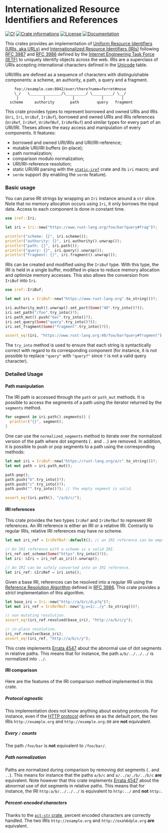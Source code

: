 # Internationalized Resource Identifiers and References

[![CI](https://github.com/timothee-haudebourg/iref/workflows/CI/badge.svg)](https://github.com/timothee-haudebourg/iref/actions)
[![Crate informations](https://img.shields.io/crates/v/iref.svg?style=flat-square)](https://crates.io/crates/iref)
[![License](https://img.shields.io/crates/l/iref.svg?style=flat-square)](https://github.com/timothee-haudebourg/iref#license)
[![Documentation](https://img.shields.io/badge/docs-latest-blue.svg?style=flat-square)](https://docs.rs/iref)

<!-- cargo-rdme start -->

This crates provides an implementation of
[Uniform Resource Identifiers (URIs, aka URLs)][uri] and [Internationalized
Resource Identifiers (IRIs)][iri] following [RFC 3987][uri-rfc] and [RFC
3986][iri-rfc] defined by the [Internet Engineering Task Force
(IETF)][ietf] to uniquely identify objects across the web. IRIs are a
superclass of URIs accepting international characters defined in the
[Unicode][unicode] table.

[uri]: <https://en.wikipedia.org/wiki/Uniform_Resource_Identifier>
[uri-rfc]: <https://tools.ietf.org/html/rfc3986>
[iri]: <https://en.wikipedia.org/wiki/Internationalized_resource_identifier>
[iri-rfc]: <https://tools.ietf.org/html/rfc3987>
[ietf]: <ietf.org>
[unicode]: <https://en.wikipedia.org/wiki/Unicode>

URI/IRIs are defined as a sequence of characters with distinguishable
components: a scheme, an authority, a path, a query and a fragment.

```text
    foo://example.com:8042/over/there?name=ferret#nose
    \_/   \______________/\_________/ \_________/ \__/
     |           |            |            |        |
  scheme     authority       path        query   fragment
```

This crate provides types to represent borrowed and owned URIs and IRIs
(`Uri`, `Iri`, `UriBuf`, `IriBuf`), borrowed and owned URIs and IRIs
references (`UriRef`, `IriRef`, `UriRefBuf`, `IriRefBuf`) and similar
types for every part of an URI/IRI. Theses allows the easy access and
manipulation of every components.
It features:
  - borrowed and owned URI/IRIs and URI/IRI-reference;
  - mutable URI/IRI buffers (in-place);
  - path normalization;
  - comparison modulo normalization;
  - URI/IRI-reference resolution;
  - static URI/IRI parsing with the [`static-iref`] crate and its `iri`
    macro; and
  - `serde` support (by enabling the `serde` feature).

[`static-iref`]: https://crates.io/crates/static-iref

### Basic usage

You can parse IRI strings by wrapping an `Iri` instance around a `str` slice.
Note that no memory allocation occurs using `Iri`, it only borrows the input data.
Access to each component is done in constant time.

```rust
use iref::Iri;

let iri = Iri::new("https://www.rust-lang.org/foo/bar?query#frag")?;

println!("scheme: {}", iri.scheme());
println!("authority: {}", iri.authority().unwrap());
println!("path: {}", iri.path());
println!("query: {}", iri.query().unwrap());
println!("fragment: {}", iri.fragment().unwrap());
```

IRIs can be created and modified using the `IriBuf` type.
With this type, the IRI is held in a single buffer,
modified in-place to reduce memory allocation and optimize memory accesses.
This also allows the conversion from `IriBuf` into `Iri`.

```rust
use iref::IriBuf;

let mut iri = IriBuf::new("https://www.rust-lang.org".to_string())?;

iri.authority_mut().unwrap().set_port(Some("40".try_into()?));
iri.set_path("/foo".try_into()?);
iri.path_mut().push("bar".try_into()?);
iri.set_query(Some("query".try_into()?));
iri.set_fragment(Some("fragment".try_into()?));

assert_eq!(iri, "https://www.rust-lang.org:40/foo/bar?query#fragment");
```

The `try_into` method is used to ensure that each string is syntactically correct with regard to its corresponding component (for instance, it is not possible to replace `"query"` with `"query?"` since `?` is not a valid query character).

### Detailed Usage

#### Path manipulation

The IRI path is accessed through the `path` or `path_mut` methods.
It is possible to access the segments of a path using the iterator returned by the `segments` method.

```rust
for segment in iri.path().segments() {
  println!("{}", segment);
}
```

One can use the `normalized_segments` method to iterate over the normalized
version of the path where dot segments (`.` and `..`) are removed.
In addition, it is possible to push or pop segments to a path using the
corresponding methods:
```rust
let mut iri = IriBuf::new("https://rust-lang.org/a/c".to_string())?;
let mut path = iri.path_mut();

path.pop();
path.push("b".try_into()?);
path.push("c".try_into()?);
path.push("".try_into()?); // the empty segment is valid.

assert_eq!(iri.path(), "/a/b/c/");
```

#### IRI references

This crate provides the two types `IriRef` and `IriRefBuf` to represent
IRI references. An IRI reference is either an IRI or a relative IRI.
Contrarily to regular IRIs, relative IRI references may have no scheme.

```rust
let mut iri_ref = IriRefBuf::default(); // an IRI reference can be empty.

// An IRI reference with a scheme is a valid IRI.
iri_ref.set_scheme(Some("https".try_into()?));
let iri: &Iri = iri_ref.as_iri().unwrap();

// An IRI can be safely converted into an IRI reference.
let iri_ref: &IriRef = iri.into();
```

Given a base IRI, references can be resolved into a regular IRI using the
[Reference Resolution Algorithm](https://tools.ietf.org/html/rfc3986#section-5)
defined in [RFC 3986](https://tools.ietf.org/html/rfc3986).
This crate provides a *strict* implementation of this algorithm.

```rust
let base_iri = Iri::new("http://a/b/c/d;p?q")?;
let mut iri_ref = IriRefBuf::new("g;x=1/../y".to_string())?;

// non mutating resolution.
assert_eq!(iri_ref.resolved(base_iri), "http://a/b/c/y");

// in-place resolution.
iri_ref.resolve(base_iri);
assert_eq!(iri_ref, "http://a/b/c/y");
```

This crate implements
[Errata 4547](https://www.rfc-editor.org/errata/eid4547) about the
abnormal use of dot segments in relative paths.
This means that for instance, the path `a/b/../../../` is normalized into
`../`.

#### IRI comparison

Here are the features of the IRI comparison method implemented in this crate.

##### Protocol agnostic

This implementation does not know anything about existing protocols.
For instance, even if the
[HTTP protocol](https://en.wikipedia.org/wiki/Hypertext_Transfer_Protocol)
defines `80` as the default port,
the two IRIs `http://example.org` and `http://example.org:80` are **not** equivalent.

##### Every `/` counts

The path `/foo/bar` is **not** equivalent to `/foo/bar/`.

##### Path normalization

Paths are normalized during comparison by removing dot segments (`.` and `..`).
This means for instance that the paths `a/b/c` and `a/../a/./b/../b/c` **are**
equivalent.
Note however that this crate implements
[Errata 4547](https://www.rfc-editor.org/errata/eid4547) about the
abnormal use of dot segments in relative paths.
This means that for instance, the IRI `http:a/b/../../../` is equivalent to
`http:../` and **not** `http:`.

##### Percent-encoded characters

Thanks to the [`pct-str` crate](https://crates.io/crates/pct-str),
percent encoded characters are correctly handled.
The two IRIs `http://example.org` and `http://exa%6dple.org` **are** equivalent.

<!-- cargo-rdme end -->
